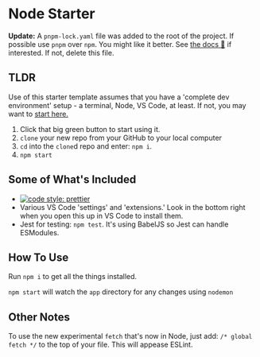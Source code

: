 # Node Starter

**Update:** A `pnpm-lock.yaml` file was added to the root of the project. If possible use `pnpm` over `npm`. You might like it better. See [the docs 📝](https://pnpm.io/motivation) if interested. If not, delete this file.

## TLDR

Use of this starter template assumes that you have a 'complete dev environment' setup - a terminal, Node, VS Code, at least. If not, you may want to [start here.](https://www.notion.so/codefinity/Setting-up-a-Local-Dev-Environment-for-JS-02a4e9f4a30043d3a8e7d109be3448f4)

1. Click that big green button to start using it.
2. `clone` your new repo from your GitHub to your local computer
3. `cd` into the `clone`d repo and enter: `npm i`.
4. `npm start`

## Some of What's Included

- [![code style: prettier](https://img.shields.io/badge/code_style-prettier-ff69b4.svg?style=flat-square)](https://github.com/prettier/prettier)
- Various VS Code 'settings' and 'extensions.' Look in the bottom right when you open this up in VS Code to install them.
- Jest for testing: `npm test`. It's using BabelJS so Jest can handle ESModules.

## How To Use

Run `npm i` to get all the things installed.

`npm start` will watch the `app` directory for any changes using `nodemon`

## Other Notes

To use the new experimental `fetch` that's now in Node, just add: `/* global fetch */` to the top of your file. This will appease ESLint.
